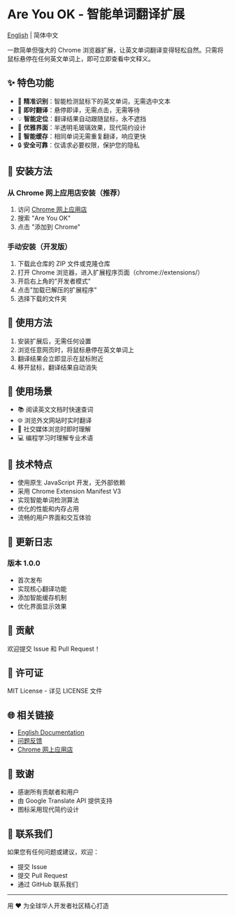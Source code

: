 # Are You OK - 智能单词翻译扩展

[English](README_EN.md) | 简体中文

一款简单但强大的 Chrome 浏览器扩展，让英文单词翻译变得轻松自然。只需将鼠标悬停在任何英文单词上，即可立即查看中文释义。

## ✨ 特色功能

- 🎯 **精准识别**：智能检测鼠标下的英文单词，无需选中文本
- 🚀 **即时翻译**：悬停即译，无需点击，无需等待
- 💡 **智能定位**：翻译结果自动跟随鼠标，永不遮挡
- 🎨 **优雅界面**：半透明毛玻璃效果，现代简约设计
- 💾 **智能缓存**：相同单词无需重复翻译，响应更快
- 🔒 **安全可靠**：仅请求必要权限，保护您的隐私

## 🚀 安装方法

### 从 Chrome 网上应用店安装（推荐）

1. 访问 [Chrome 网上应用店](https://chrome.google.com/webstore/category/extensions)
2. 搜索 "Are You OK"
3. 点击 "添加到 Chrome"

### 手动安装（开发版）

1. 下载此仓库的 ZIP 文件或克隆仓库
2. 打开 Chrome 浏览器，进入扩展程序页面（chrome://extensions/）
3. 开启右上角的"开发者模式"
4. 点击"加载已解压的扩展程序"
5. 选择下载的文件夹

## 🎯 使用方法

1. 安装扩展后，无需任何设置
2. 浏览任意网页时，将鼠标悬停在英文单词上
3. 翻译结果会立即显示在鼠标附近
4. 移开鼠标，翻译结果自动消失

## 🌟 使用场景

- 📚 阅读英文文档时快速查词
- 🌐 浏览外文网站时实时翻译
- 📱 社交媒体浏览时即时理解
- 💻 编程学习时理解专业术语

## 🔧 技术特点

- 使用原生 JavaScript 开发，无外部依赖
- 采用 Chrome Extension Manifest V3
- 实现智能单词检测算法
- 优化的性能和内存占用
- 流畅的用户界面和交互体验

## 📝 更新日志

### 版本 1.0.0
- 首次发布
- 实现核心翻译功能
- 添加智能缓存机制
- 优化界面显示效果

## 🤝 贡献

欢迎提交 Issue 和 Pull Request！

## 📄 许可证

MIT License - 详见 LICENSE 文件

## 🌐 相关链接

- [English Documentation](README_EN.md)
- [问题反馈](https://github.com/yourusername/are-you-ok/issues)
- [Chrome 网上应用店](https://chrome.google.com/webstore/detail/are-you-ok/[your-extension-id])

## 🙏 致谢

- 感谢所有贡献者和用户
- 由 Google Translate API 提供支持
- 图标采用现代简约设计

## 📧 联系我们

如果您有任何问题或建议，欢迎：
- 提交 Issue
- 提交 Pull Request
- 通过 GitHub 联系我们

---

用 ❤️ 为全球华人开发者社区精心打造
